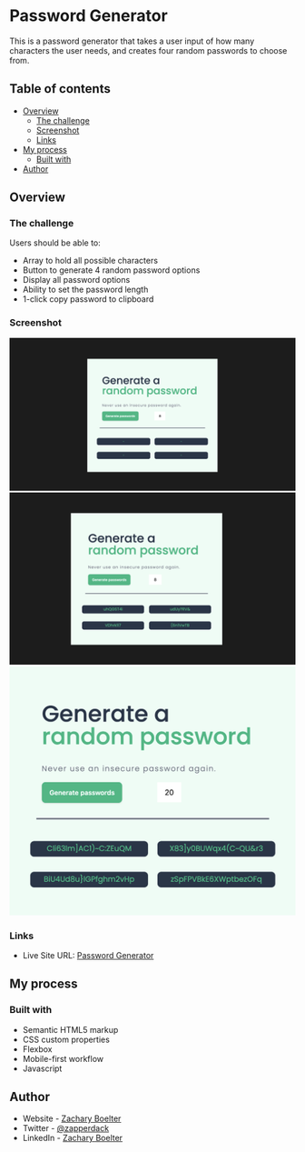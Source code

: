 # Password Generator

This is a password generator that takes a user input of how many characters the user needs, and creates four random passwords to choose from. 

## Table of contents

- [Overview](#overview)
  - [The challenge](#the-challenge)
  - [Screenshot](#screenshot)
  - [Links](#links)
- [My process](#my-process)
  - [Built with](#built-with)
- [Author](#author)


## Overview

### The challenge

Users should be able to:

- Array to hold all possible characters
- Button to generate 4 random password options
- Display all password options
- Ability to set the password length
- 1-click copy password to clipboard

### Screenshot

![](./images/Screen%20Shot%202022-03-14%20at%201.42.51%20PM.png)
![](./images/Screen%20Shot%202022-03-14%20at%201.43.04%20PM.png)
![](./images/Screen%20Shot%202022-03-14%20at%201.43.37%20PM.png)



### Links

- Live Site URL: [Password Generator](https://zacharyboelter.github.io/password-generator/)

## My process

### Built with

- Semantic HTML5 markup
- CSS custom properties
- Flexbox
- Mobile-first workflow
- Javascript

## Author

- Website - [Zachary Boelter](https://zacharyboelter.netlify.app/)
- Twitter - [@zapperdack](https://www.twitter.com/zapperdack)
- LinkedIn - [Zachary Boelter](https://www.linkedin.com/in/zachary-boelter/)